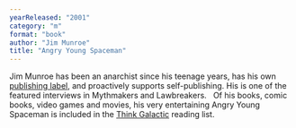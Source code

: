 ```yaml
---
yearReleased: "2001"
category: "m"
format: "book"
author: "Jim Munroe"
title: "Angry Young Spaceman"
---
```

Jim Munroe has been an anarchist since his teenage years,  has his own <a href="http://nomediakings.org/">publishing label</a>, and  proactively supports self-publishing. His is one of the featured interviews in Mythmakers and  Lawbreakers.
 
Of his books, comic books, video games and  movies, his very entertaining Angry Young Spaceman is included in the <a href="http://thinkgalactic.org/reading-lists/by-author/">Think Galactic</a>  reading list.
 
